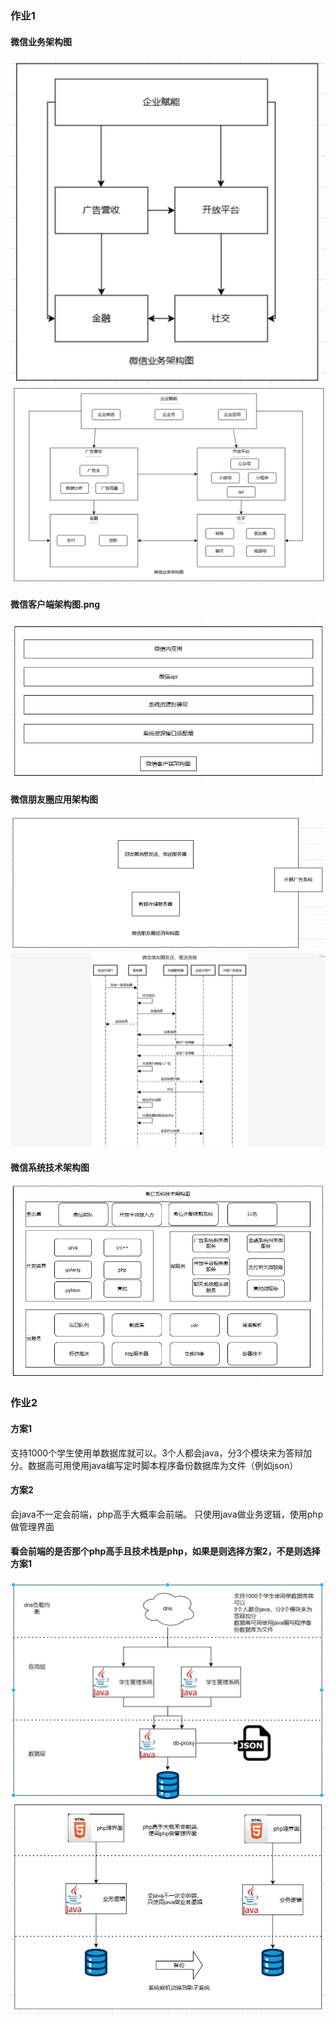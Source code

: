 ### 作业1
#### 微信业务架构图
![微信业务架构图l0](模块一/微信业务架构图l0.png)
![微信业务架构图l1](模块一/微信业务架构图l1.png)
#### 微信客户端架构图.png
![微信客户端架构图.png](模块一/微信客户端架构图.png)
#### 微信朋友圈应用架构图
![微信朋友圈应用架构图](模块一/微信朋友圈应用架构图.png)
![微信朋友圈发送、推送流程系统序列图](模块一/微信朋友圈发送、推送流程.jpeg)
#### 微信系统技术架构图
![微信系统技术架构图](模块一/微信系统技术架构图.png)



### 作业2
#### 方案1
支持1000个学生使用单数据库就可以。3个人都会java，分3个模块来为答辩加分。数据高可用使用java编写定时脚本程序备份数据库为文件（例如json）
#### 方案2
会java不一定会前端，php高手大概率会前端。
只使用java做业务逻辑，使用php做管理界面
#### 看会前端的是否那个php高手且技术栈是php，如果是则选择方案2，不是则选择方案1
![学生管理系统架构设计1](模块一/学生管理系统架构设计1.png) 
![学生管理系统架构设计2](模块一/学生管理系统架构设计2.png)
